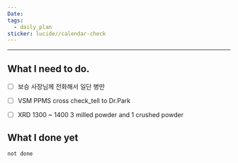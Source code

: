 ```yaml
---
Date: 
tags:
  - daily_plan
sticker: lucide//calendar-check
---
```

---
## What I need to do.

- [ ] 보승 사장님께 전화해서 일단 병만
- [ ] VSM PPMS cross check_tell to Dr.Park
- [ ] XRD 1300 ~ 1400 3 milled powder and 1 crushed powder



## What I done yet
```tasks
not done
```
